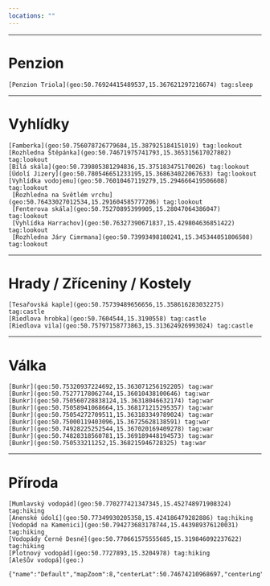 ```yaml
---
locations: ""
---
```


---
# Penzion
	[Penzion Triola](geo:50.76924415489537,15.367621297216674) tag:sleep 

---

# Vyhlídky
	[Famberka](geo:50.756078726779684,15.387925184151019) tag:lookout
	[Rozhledna Štěpánka](geo:50.74671975741793,15.365315617027802) tag:lookout
	[Bílá skála](geo:50.739805381294836,15.375183475170026) tag:lookout
	[Údolí Jizery](geo:50.780546651233195,15.368634022067633) tag:lookout
	[Vyhlídka vodojemu](geo:50.76010467119279,15.294666419506608) tag:lookout
	 [Rozhledna na Světlém vrchu](geo:50.76433027012534,15.291604585777206) tag:lookout 
	 [Fenterova skála](geo:50.75270895399905,15.28047064386047) tag:lookout
	 [Vyhlídka Harrachov](geo:50.76327390671837,15.429804636851422) tag:lookout 
	 [Rozhledna Járy Cimrmana](geo:50.73993498180241,15.345344051806508) tag:lookout 
---
# Hrady / Zříceniny / Kostely
	[Tesařovská kaple](geo:50.75739489656656,15.358616283032275) tag:castle 
	[Riedlova hrobka](geo:50.7604544,15.3190558) tag:castle 
	[Riedlova vila](geo:50.75797158773863,15.313624926993024) tag:castle 
---
# Válka
	[Bunkr](geo:50.75320937224692,15.363071256192205) tag:war 
	[Bunkr](geo:50.75277178062744,15.36010438100646) tag:war
	[Bunkr](geo:50.750560728838124,15.36318046632174) tag:war 
	[Bunkr](geo:50.75058941068664,15.368171215295357) tag:war 
	[Bunkr](geo:50.75054272709511,15.363183349789024) tag:war 
	[Bunkr](geo:50.75000119403096,15.36725628138591) tag:war 
	[Bunkr](geo:50.74928225252544,15.367020169409278) tag:war 
	[Bunkr](geo:50.74828318560781,15.369189448194573) tag:war 
	[Bunkr](geo:50.750533211252,15.368215946728325) tag:war
---
# Příroda
	[Mumlavský vodopád](geo:50.770277421347345,15.452748971908324) tag:hiking 
	[Anenské údolí](geo:50.77349930205358,15.424186479282886) tag:hiking 
	[Vodopád na Kamenici](geo:50.794273683178744,15.443989376120031) tag:hiking 
	[Vodopády Černé Desné](geo:50.770661575555685,15.319846092237622) tag:hiking 
	[Plotnový vodopád](geo:50.7727893,15.3204978) tag:hiking 
	[Alešův vodopá](geo:)











```mapview
{"name":"Default","mapZoom":8,"centerLat":50.74674210968697,"centerLng":15.365877190148948,"query":"","chosenMapSource":0,"showLinks":false,"linkColor":"red"}
```

